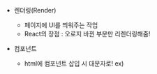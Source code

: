 - 렌더링(Render)
    - 페이지에 UI를 띄워주는 작업
    - React의 장점 : 오로지 바뀐 부분만 리렌더링해줌!
 
- 컴포넌트
    - html에 컴포넌트 삽입 시 대문자로! ex) <Title/>

- State
    - 기본적으로 데이터가 저장되는 곳
    - useState -> [data, modifier] 형태로 구성
        - modifier 함수 호출 시, data의 값을 변경할 수 있으며, 이때 자동으로 리렌더링!
        - 일반적으로 [Data, setData] 형태의 네이밍 사용
        - setData 함수 통해 Data의 현재 값을 이용해 Data의 값을 바꾸고자 하는 경우, current 키워드 사용하기

- Props
    - 컴포넌트로 전달되는 매개변수 데이터
    - {Key : Value} 쌍으로 구성
    - function도 매개변수 데이터로 전달 가능
    - React.memo() -> 재 랜더링 할 필요없는 부분은 하지 않음! 효율성 증가
    - propTypes
        - prop가 어떤 데이터 & 자료형 쌍을 가져야 하는지 최소한의 정보를 만들 수 있음
        - 명시적으로 컴파일 에러가 나지는 않지만, 경고를 띄워 알려줌!

- Create React App
    - npx create-react-app {app 이름} 명령어로 React 프로젝트 생성가능
    - node.js, npx 설치되어 있어야함!

- useEffect
    - 첫번째 매개변수, 실행 될 코드
    - 두번째 매개변수, 어떤 변수가 변화할 때 첫번째 매개변수의 코드를 실행할 지
    - 재 랜더링 되어도 코드가 다시 실행되지 않고, 딱 처음 한번만 실행될 수 있도록 보호해주기도 함!
        - 이 경우 두번째 매개변수에 빈 배열 [] 삽입
    - Cleanup Function
        - 컴포넌트가 파괴될 때 호출되는 함수
        - useEffect 함수의 첫번째 매개변수에 리턴값으로 호출하여 사용!